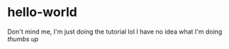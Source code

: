 # hello-world
Don't mind me, I'm just doing the tutorial lol
I have no idea what I'm doing *thumbs up*
